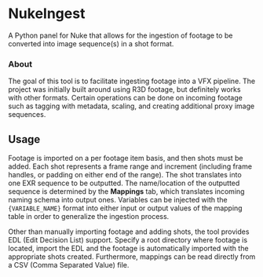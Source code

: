 NukeIngest
====

A Python panel for Nuke that allows for the ingestion of footage to be converted into image sequence(s) in a shot format.

### About
The goal of this tool is to facilitate ingesting footage into a VFX pipeline. The project was initially built around using R3D footage, but definitely works with other formats. Certain operations can be done on incoming footage such as tagging with metadata, scaling, and creating additional proxy image sequences.

## Usage
Footage is imported on a per footage item basis, and then shots must be added. Each shot represents a frame range and increment (including frame handles, or padding on either end of the range). The shot translates into one EXR sequence to be outputted. The name/location of the outputted sequence is determined by the **Mappings** tab, which translates incoming naming schema into output ones. Variables can be injected with the `{VARIABLE_NAME}` format into either input or output values of the mapping table in order to generalize the ingestion process.

Other than manually importing footage and adding shots, the tool provides EDL (Edit Decision List) support. Specify a root directory where footage is located, import the EDL and the footage is automatically imported with the appropriate shots created. Furthermore, mappings can be read directly from a CSV (Comma Separated Value) file.
